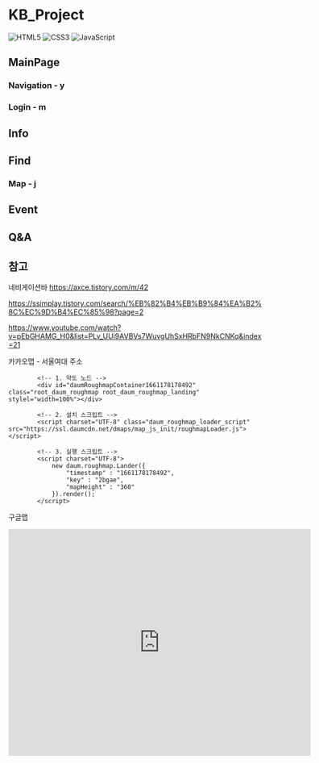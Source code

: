 # KB_Project

![HTML5](https://img.shields.io/badge/HTML5-E34F26.svg?$style=for-the-badge&logo=HTML5&logoColor=white)
![CSS3](https://img.shields.io/badge/CSS3-1572B6.svg?$style=for-the-badge&logo=CSS3&logoColor=white)
![JavaScript](https://img.shields.io/badge/JavaScript-F7DF1E.svg?$style=for-the-badge&logo=JavaScript&logoColor=white)

## MainPage
### Navigation - y
### Login - m

## Info
## Find
### Map - j

## Event
## Q&A

## 참고
네비게이션바
https://axce.tistory.com/m/42 

https://ssimplay.tistory.com/search/%EB%82%B4%EB%B9%84%EA%B2%8C%EC%9D%B4%EC%85%98?page=2

https://www.youtube.com/watch?v=pEbGHAMG_H0&list=PLv_UUi9AVBVs7WuvgUhSxHRbFN9NkCNKq&index=21 

카카오맵 - 서울여대 주소
<!--
            * 카카오맵 - 약도서비스
            * 한 페이지 내에 약도를 2개 이상 넣을 경우에는
            * 약도의 수 만큼 소스를 새로 생성, 삽입해야 합니다.
            -->
            <!-- 1. 약도 노드 -->
            <div id="daumRoughmapContainer1661178178492" class="root_daum_roughmap root_daum_roughmap_landing" stylel="width=100%"></div>

            <!-- 2. 설치 스크립트 -->
            <script charset="UTF-8" class="daum_roughmap_loader_script" src="https://ssl.daumcdn.net/dmaps/map_js_init/roughmapLoader.js"></script>

            <!-- 3. 실행 스크립트 -->
            <script charset="UTF-8">
                new daum.roughmap.Lander({
                    "timestamp" : "1661178178492",
                    "key" : "2bgae",
                    "mapHeight" : "360"
                }).render();
            </script>

구글맵 
<iframe src="https://www.google.com/maps/embed?pb=!1m18!1m12!1m3!1d3159.896732930069!2d127.0882627509051!3d37.62811682825756!2m3!1f0!2f0!3f0!3m2!1i1024!2i768!4f13.1!3m3!1m2!1s0x357cb9870d108e45%3A0x14cb14d89b7450a7!2z7ISc7Jq47Jes7J6Q64yA7ZWZ6rWQ!5e0!3m2!1sko!2skr!4v1661179229595!5m2!1sko!2skr" width="600" height="450" style="border:0;" allowfullscreen="" loading="lazy" referrerpolicy="no-referrer-when-downgrade"></iframe>
